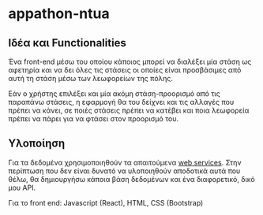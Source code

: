 # appathon-ntua

## Ιδέα και Functionalities
Ένα front-end μέσω του οποίου κάποιος μπορεί να διαλέξει μία στάση ως αφετηρία και να δει όλες τις στάσεις οι οποίες είναι προσβάσιμες από αυτή τη στάση μέσω των λεωφορείων της πόλης.

Εάν ο χρήστης επιλέξει και μία ακόμη στάση-προορισμό από τις παραπάνω στάσεις, η εφαρμογή θα του δείχνει και τις αλλαγές που πρέπει να κάνει, σε ποιές στάσεις πρέπει να κατέβει και ποια λεωφορεία πρέπει να πάρει για να φτάσει στον προορισμό του.

## Υλοποίηση
Για τα δεδομένα χρησιμοποιηθούν τα απαιτούμενα [web services](http://147.102.19.19/wordpress/web-services/). Στην περίπτωση που δεν είναι δυνατό να υλοποιηθούν αποδοτικά αυτά που θέλω, θα δημιουργήσω κάποια βάση δεδομένων και ένα διαφορετικό, δικό μου API.

Για το front end: Javascript (React), HTML, CSS (Bootstrap)
